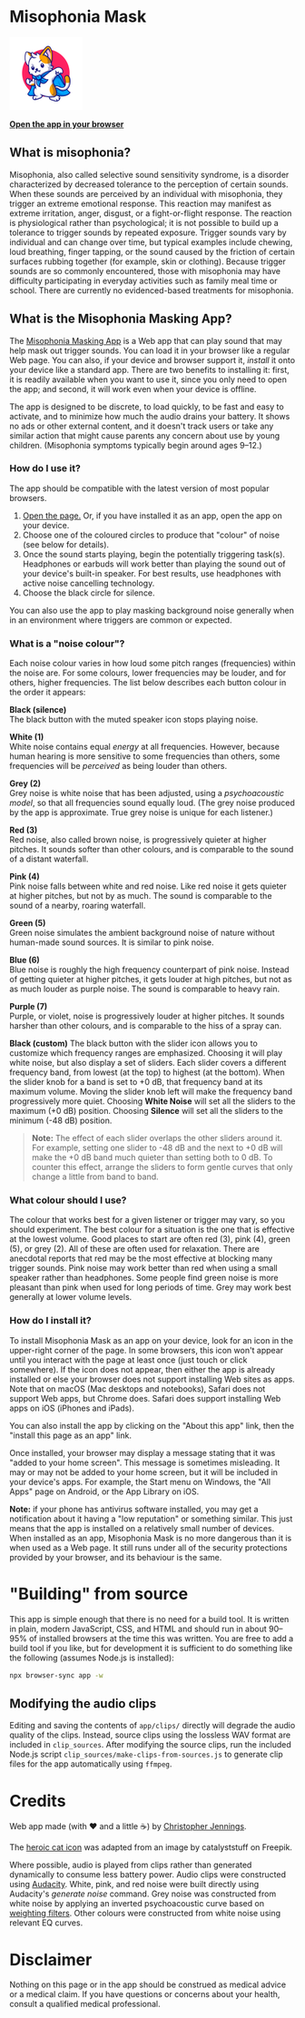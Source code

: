 # Misophonia Mask

<img src="app/icon.svg" width="128" alt="Icon for the masking app: a cartoon cat in a cape stands on its hind legs and strikes a heroic pose" />

**[Open the app in your browser](https://cgjennings.ca/live/misophonia-mask/)**

## What is misophonia?
Misophonia, also called selective sound sensitivity syndrome, is a disorder characterized by decreased tolerance to the perception of certain sounds.
When these sounds are perceived by an individual with misophonia, they trigger an extreme emotional response.
This reaction may manifest as extreme irritation, anger, disgust, or a fight-or-flight response.
The reaction is physiological rather than psychological; it is not possible to build up a tolerance to trigger sounds by repeated exposure.
Trigger sounds vary by individual and can change over time, but typical examples include chewing, loud breathing, finger tapping, or the sound caused by the friction of certain surfaces rubbing together (for example, skin or clothing).
Because trigger sounds are so commonly encountered, those with misophonia may have difficulty participating in everyday activities such as family meal time or school.
There are currently no evidenced-based treatments for misophonia.

## What is the Misophonia Masking App?
The [Misophonia Masking App](https://cgjennings.ca/live/misophonia-mask/) is a Web app that can play sound that may help mask out trigger sounds.
You can load it in your browser like a regular Web page.
You can also, if your device and browser support it, *install* it onto your device like a standard app.
There are two benefits to installing it: first, it is readily available when you want to use it, since you only need to open the app; and second, it will work even when your device is offline.

The app is designed to be discrete, to load quickly, to be fast and easy to activate, and to minimize how much the audio drains your battery. It shows no ads or other external content, and it doesn't track users or take any similar action that might cause parents any concern about use by young children. (Misophonia symptoms typically begin around ages 9&ndash;12.)

### How do I use it?

The app should be compatible with the latest version of most popular browsers.

1. [Open the page.](https://cgjennings.ca/live/misophonia-mask/) Or, if you have installed it as an app, open the app on your device.
2. Choose one of the coloured circles to produce that "colour" of noise (see below for details).
3. Once the sound starts playing, begin the potentially triggering task(s). Headphones or earbuds will work better than playing the sound out of your device's built-in speaker. For best results, use headphones with active noise cancelling technology.
4. Choose the black circle for silence.

You can also use the app to play masking background noise generally when in an environment where triggers are common or expected.

### What is a "noise colour"?

Each noise colour varies in how loud some pitch ranges (frequencies) within the noise are. For some colours, lower frequencies may be louder, and for others, higher frequencies. The list below describes each button colour in the order it appears:

**Black (silence)**  
The black button with the muted speaker icon stops playing noise.

**White (1)**  
White noise contains equal *energy* at all frequencies. However, because human hearing is more sensitive to some frequencies than others, some frequencies will be *perceived* as being louder than others.

**Grey (2)**  
Grey noise is white noise that has been adjusted, using a *psychoacoustic model*, so that all frequencies sound equally loud. (The grey noise produced by the app is approximate. True grey noise is unique for each listener.)

**Red (3)**  
Red noise, also called brown noise, is progressively quieter at higher pitches. It sounds softer than other colours, and is comparable to the sound of a distant waterfall.

**Pink (4)**  
Pink noise falls between white and red noise. Like red noise it gets quieter at higher pitches, but not by as much. The sound is comparable to the sound of a nearby, roaring waterfall.

**Green (5)**  
Green noise simulates the ambient background noise of nature without human-made sound sources. It is similar to pink noise.

**Blue (6)**  
Blue noise is roughly the high frequency counterpart of pink noise.
Instead of getting quieter at higher pitches, it gets louder at high pitches, but not as as much louder as purple noise.
The sound is comparable to heavy rain.

**Purple (7)**  
Purple, or violet, noise is progressively louder at higher pitches.
It sounds harsher than other colours, and is comparable to the hiss of a spray can.

**Black (custom)**
The black button with the slider icon allows you to customize which frequency ranges are emphasized.
Choosing it will play white noise, but also display a set of sliders.
Each slider covers a different frequency band, from lowest (at the top) to highest (at the bottom).
When the slider knob for a band is set to +0 dB, that frequency band at its maximum volume.
Moving the slider knob left will make the frequency band progressively more quiet.
Choosing **White Noise** will set all the sliders to the maximum (+0 dB) position.
Choosing **Silence** will set all the sliders to the minimum (-48 dB) position.

> **Note:** The effect of each slider overlaps the other sliders around it.
> For example, setting one slider to -48 dB and the next to +0 dB will make the +0 dB band much quieter than setting both to 0 dB.
> To counter this effect, arrange the sliders to form gentle curves that only change a little from band to band.

### What colour should I use?
The colour that works best for a given listener or trigger may vary, so you should experiment.
The best colour for a situation is the one that is effective at the lowest volume.
Good places to start are often red (3), pink (4), green (5), or grey (2).
All of these are often used for relaxation.
There are anecdotal reports that red may be the most effective at blocking many trigger sounds.
Pink noise may work better than red when using a small speaker rather than headphones.
Some people find green noise is more pleasant than pink when used for long periods of time.
Grey may work best generally at lower volume levels.

### How do I install it?
To install Misophonia Mask as an app on your device, look for an icon in the upper-right corner of the page.
In some browsers, this icon won't appear until you interact with the page at least once (just touch or click somewhere).
If the icon does not appear, then either the app is already installed or else your browser does not support installing Web sites as apps.
Note that on macOS (Mac desktops and notebooks), Safari does not support Web apps, but Chrome does.
Safari does support installing Web apps on iOS (iPhones and iPads).

You can also install the app by clicking on the "About this app" link, then the "install this page as an app" link.

Once installed, your browser may display a message stating that it was "added to your home screen".
This message is sometimes misleading.
It may or may not be added to your home screen, but it will be included in your device's apps.
For example, the Start menu on Windows, the "All Apps" page on Android, or the App Library on iOS.

**Note:** if your phone has antivirus software installed, you may get a notification about it having a "low reputation" or something similar.
This just means that the app is installed on a relatively small number of devices.
When installed as an app, Misophonia Mask is no more dangerous than it is when used as a Web page.
It still runs under all of the security protections provided by your browser, and its behaviour is the same.

# "Building" from source
This app is simple enough that there is no need for a build tool.
It is written in plain, modern JavaScript, CSS, and HTML and should run in about 90–95% of installed browsers at the time this was written.
You are free to add a build tool if you like, but for development it is sufficient to do something like the following (assumes Node.js is installed):

```bash
npx browser-sync app -w
```

## Modifying the audio clips
Editing and saving the contents of `app/clips/` directly will degrade the audio quality of the clips.
Instead, source clips using the lossless WAV format are included in `clip_sources`.
After modifying the source clips, run the included Node.js script `clip_sources/make-clips-from-sources.js` to generate clip files for the app automatically using `ffmpeg`.

# Credits
Web app made (with ❤️ and a little ☕) by [Christopher Jennings](https://cgjennings.ca/contact/).

The [heroic cat icon](https://www.freepik.com/free-vector/cute-cat-super-hero-cartoon-icon-illustration-animal-hero-icon-concept-isolated-flat-cartoon-style_13874643.htm)
was adapted from an image by catalyststuff on Freepik.

Where possible, audio is played from clips rather than generated dynamically to consume less battery power.
Audio clips were constructed using [Audacity](https://www.audacityteam.org/).
White, pink, and red noise were built directly using Audacity's *generate noise* command.
Grey noise was constructed from white noise by applying an inverted psychoacoustic curve based on [weighting filters](https://en.wikipedia.org/wiki/Weighting_filter).
Other colours were constructed from white noise using relevant EQ curves.

# Disclaimer
Nothing on this page or in the app should be construed as medical advice or a medical claim.
If you have questions or concerns about your health, consult a qualified medical professional.